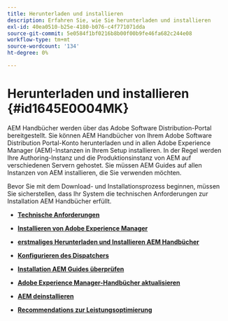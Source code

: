 ```yaml
---
title: Herunterladen und installieren
description: Erfahren Sie, wie Sie herunterladen und installieren
exl-id: 40ea0510-b25e-4180-b076-c4f771071dda
source-git-commit: 5e0584f1bf0216b8b00f00b9fe46fa682c244e08
workflow-type: tm+mt
source-wordcount: '134'
ht-degree: 0%

---
```


# Herunterladen und installieren {#id1645E0O04MK}

AEM Handbücher werden über das Adobe Software Distribution-Portal bereitgestellt. Sie können AEM Handbücher von Ihrem Adobe Software Distribution Portal-Konto herunterladen und in allen Adobe Experience Manager \(AEM\)-Instanzen in Ihrem Setup installieren. In der Regel werden Ihre Authoring-Instanz und die Produktionsinstanz von AEM auf verschiedenen Servern gehostet. Sie müssen AEM Guides auf allen Instanzen von AEM installieren, die Sie verwenden möchten.

Bevor Sie mit dem Download- und Installationsprozess beginnen, müssen Sie sicherstellen, dass Ihr System die technischen Anforderungen zur Installation AEM Handbücher erfüllt.

- **[Technische Anforderungen](download-install-technical-requirements.md)**

- **[Installieren von Adobe Experience Manager](download-install-aem.md)**

- **[erstmaliges Herunterladen und Installieren AEM Handbücher](download-install-aemg-first-time.md)**

- **[Konfigurieren des Dispatchers](download-install-configure-dispatcher.md)**

- **[Installation AEM Guides überprüfen](download-install-verify-aemg-installation.md)**

- **[Adobe Experience Manager-Handbücher aktualisieren](upgrade-xml-documentation.md)**

- **[AEM deinstallieren](download-install-unistall-aemg.md)**

- **[Recommendations zur Leistungsoptimierung](download-install-recommend-perf-optimiz.md)**
